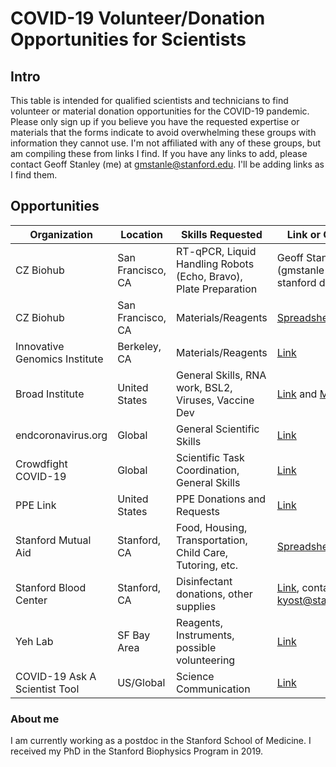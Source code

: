 # COVID-19 Volunteer/Donation Opportunities for Scientists

## Intro

This table is intended for qualified scientists and technicians to find volunteer or material donation opportunities for the COVID-19 pandemic. Please only sign up if you believe you have the requested expertise or materials that the forms indicate to avoid overwhelming these groups with information they cannot use. I'm not affiliated with any of these groups, but am compiling these from links I find. If you have any links to add, please contact Geoff Stanley (me) at gmstanle@stanford.edu. I'll be adding links as I find them. 

## Opportunities

Organization | Location | Skills Requested | Link or Contact
------------ | ------------- | ------------ | ------------ |
CZ Biohub | San Francisco, CA | RT-qPCR, Liquid Handling Robots (Echo, Bravo), Plate Preparation | Geoff Stanley (gmstanle at stanford dot edu)
CZ Biohub | San Francisco, CA | Materials/Reagents | [Spreadsheet](https://docs.google.com/spreadsheets/d/1K22xZsrXm2HemhI5Ek1CS7SxNL_6TazARLgKdh6QX58/edit#gid=0)
Innovative Genomics Institute | Berkeley, CA | Materials/Reagents | [Link](https://innovativegenomics.org/covid-19/)
Broad Institute | United States | General Skills, RNA work, BSL2, Viruses, Vaccine Dev | [Link](https://docs.google.com/forms/d/e/1FAIpQLScXC56q2tPgz0WbPrhP7WareiclfxfaKQFI0ZbXg4FkKan5iQ/viewform?fbclid=IwAR3a-97WNEW9Zy_Eja4KS9UAIYPIS4tzyD3AZIRP-m0Ik6EjWbPgwl5ftwk) and [More info](https://docs.google.com/document/d/1nt-n8dE04LbjqdibLD9oesmvwdcXrtW4ybQwhIr4Egk/edit)
endcoronavirus.org | Global | General Scientific Skills | [Link](https://www.endcoronavirus.org/sign-up/english)
Crowdfight COVID-19 | Global | Scientific Task Coordination, General Skills | [Link](http://crowdfightcovid19.org/)
PPE Link | United States | PPE Donations and Requests | [Link](https://ppelink.wordpress.com/ppe-donations/)
Stanford Mutual Aid | Stanford, CA | Food, Housing, Transportation, Child Care, Tutoring, etc. | [Spreadsheet](https://docs.google.com/spreadsheets/d/1Snm8UAJTGSbLV9jz2ZS_40G_37Yg2gwMCcK8KhZg59c/edit#gid=1727309836)
Stanford Blood Center | Stanford, CA | Disinfectant donations, other supplies | [Link](https://forms.gle/pBBDvGM45K7v5PxRA), contact kyost@stanford.edu
Yeh Lab | SF Bay Area | Reagents, Instruments, possible volunteering | [Link](https://yehlab.stanford.edu/stanford-covid)
COVID-19 Ask A Scientist Tool | US/Global | Science Communication | [Link](https://scipolnetwork.org/news/263128)

### About me
I am currently working as a postdoc in the Stanford School of Medicine. I received my PhD in the Stanford Biophysics Program in 2019.
